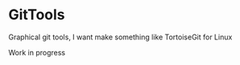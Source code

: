 # GitTools

Graphical git tools, I want make something like TortoiseGit for Linux

Work in progress
